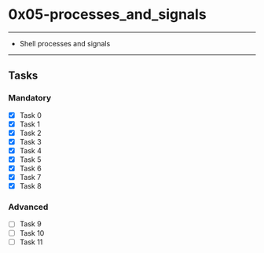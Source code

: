 # 0x05-processes_and_signals

---
* Shell processes and signals
---

## Tasks
### Mandatory 
- [x] Task 0
- [x] Task 1
- [x] Task 2
- [x] Task 3
- [x] Task 4
- [x] Task 5
- [x] Task 6
- [x] Task 7
- [x] Task 8

### Advanced
- [ ] Task 9
- [ ] Task 10
- [ ] Task 11

